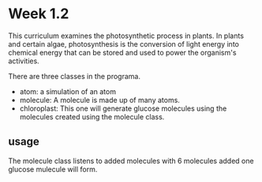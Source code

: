 <!-- Nice to have this kind of readme's to describe the repo's -->

# Week 1.2

This curriculum examines the photosynthetic process in plants.
In plants and certain algae, photosynthesis is the conversion of light energy into chemical energy that can be stored and used to power the organism's activities.

There are three classes in the programa.
- atom: a simulation of an atom
- molecule: A molecule is made up of many atoms.
- chloroplast: This one will generate glucose molecules using the molecules created using the molecule class.

## usage
The molecule class listens to added molecules with 6 molecules added one glucose mulecule will form.






